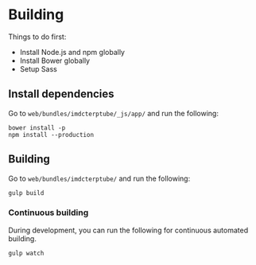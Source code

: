 # Building

Things to do first:

* Install Node.js and npm globally
* Install Bower globally
* Setup Sass

## Install dependencies

Go to `web/bundles/imdcterptube/_js/app/` and run the following:

`bower install -p`  
`npm install --production`

## Building

Go to `web/bundles/imdcterptube/` and run the following:

`gulp build`

### Continuous building

During development, you can run the following for continuous automated building.

`gulp watch`
